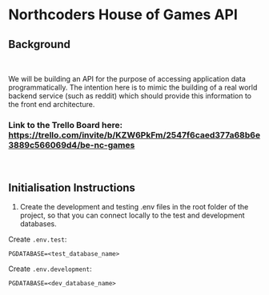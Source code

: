 # Northcoders House of Games API

## Background

<br>

We will be building an API for the purpose of accessing application data programmatically. The intention here is to mimic the building of a real world backend service (such as reddit) which should provide this information to the front end architecture.

### Link to the Trello Board here: https://trello.com/invite/b/KZW6PkFm/2547f6caed377a68b6e3889c566069d4/be-nc-games

<br>

## Initialisation Instructions

1. Create the development and testing .env files in the root folder of the project, so that you can connect locally to the test and development databases.

Create `.env.test`:

```
PGDATABASE=<test_database_name>
```

Create `.env.development`:

```
PGDATABASE=<dev_database_name>
```
